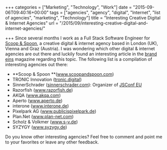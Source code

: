+++
categories = ["Marketing", "Technology", "Work"]
date = "2015-09-06T09:40:16+00:00"
tags = ["agencies", "agency", "digital", "Internet", "list of agencies", "marketing", "Technology"]
title = "Interesting Creative Digital & Internet Agencies"
url = "/2015/09/interesting-creative-digital-and-internet-agencies/"

+++
Since several months I work as a Full Stack Software Engineer for <a href="http://www.scoopandspoon.com" target="_blank">Scoop & Spoon</a>, a creative digital & internet agency based in London (UK), Vienna and Graz (Austria). I was wondering which other digital & internet agencies are out there and luckily found an interesting article in the <a href="http://www.brandeins.de" target="_blank">brand eins</a> magazine regarding this topic. The following list is a compilation of interesting agencies out there:

  * **Scoop & Spoon **(<a href="http://www.scoopandspoon.com/" target="_blank">www.scoopandspoon.com</a>)
  * TRONIC Innovation (<a href="http://tronic.digital" target="_blank">tronic.digital</a>)
  * SinnerSchrader (<a href="http://sinnerschrader.com" target="_blank">sinnerschrader.com</a>): Organizer of <a href="http://jsconf.eu/" target="_blank">JSConf EU</a>
  * Razorfish (<a href="http://www.razorfish.de" target="_blank">www.razorfish.de</a>)
  * AKQA (<a href="http://www.akqa.com" target="_blank">www.akqa.com</a>)
  * Aperto (<a href="http://www.aperto.de" target="_blank">www.aperto.de</a>)
  * interone (<a href="http://www.interone.de" target="_blank">www.interone.de</a>)
  * Pixelpark AG (<a href="http://www.publicispixelpark.de" target="_blank">www.publicispixelpark.de</a>)
  * Plan.Net (<a href="http://www.plan-net.com" target="_blank">www.plan-net.com</a>)
  * Scholz & Volkmer (<a href="http://www.s-v.de" target="_blank">www.s-v.de</a>)
  * SYZYGY (<a href="http://www.syzygy.de" target="_blank">www.syzygy.de</a>)

Do you know other interesting agencies? Feel free to comment and point me to your favorites or leave any other feedback.